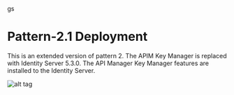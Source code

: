 gs
# Pattern-2.1 Deployment 

This is an extended version of pattern 2. The APIM Key Manager is replaced with Identity Server 5.3.0. The API Manager Key Manager features are installed to the Identity Server.

![alt tag](https://github.com/wso2/kubernetes-apim/blob/2.1.0/pattern-2/pattern-2.png)
